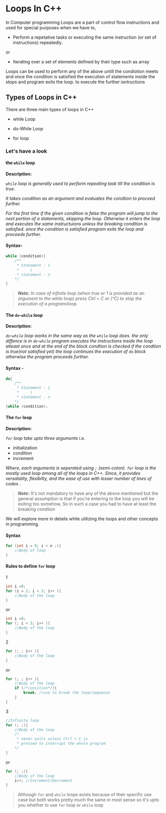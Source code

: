 # Loops In C++

In Computer programming Loops are a part of control flow instructions and used for special purposes when we have to,

- Perform a repetative tasks or executing the same instruction (or set of instructions) repeatedly.

or

- Iterating over a set of elements defined by their type such as array

Loops can be used to perform any of the above untill the condiotion meets and once the condition is satisfied the execution of statements inside the stops and program exits the loop. to execute the further isntructions

## Types of Loops in C++

There are three main types of loops in C++

- while Loop

- do-While Loop

- for loop

### Let's have a look

#### the `while` loop

**Description:**

*`while` loop is generally used to perform repeating task till the condition is true.*

*It takes condition as an argument and evaluates the condtion to proceed further.*

*For the first time if the given condition is false the program will jump to the next portion of a statements, skipping the loop. Otherwise it enters the loop and executes the same instructuions unless the breaking condition is satisfied. once the condition is satisfied program exits the loop and proceeds further.*

#### Syntax-

```C++
while (condition){ 
    /**
     * Statement - 1
     *     |
     * statement - n
    */
}
```

> ***Note:*** *In case of infinite loop (when true or 1 is provided as an argument to the while loop) press Ctrl + C or (^C) to stop the execution of a program/loop.*

#### The `do`-`while` loop

**Description:**

*`do`-`while` loop works in the same way as the `while` loop does. the only diffence is in `do`-`while` program executes the instructions inside the loop atleast once and at the end of the block condtion is checked if the condtion is true(not satisfied yet) the loop continues the execution of  `do` block otherwise the program proceeds further.*

#### Syntax -

```C++
do{ 
    /**
     * Statement - 1
     *     |
     * statement - n
    */
}while (condition);
```

#### The `for` loop

**Description:**

*`for` loop take upto three arguments i.e.*

- initialization
- condition
- increment

*Where, each arguments is seperated using `;` (semi-colon). `for` loop is the mostly used loop among all of the loops in C++. Since, it provides versatality, flexibilty, and the ease of use with lesser number of lines of codes .*

> ***Note:*** It's not mandatory to have any of the above mentioned but the general assumption is that if you're entering to the loop you will be exiting too somehow, So in such a case you had to have at least the breaking condtion

We will explore more in details while utilizing the loops and other concepts in programming.

#### Syntax

```C++
for (int i = 0; i < n ;){
    //Body of loop
}
```

#### Rules to define `for` loop

1

```C++
int i =0;
for (i = 2; i < 3; i++ ){
    //Body of the loop
}
```

or

```C++
int i =0;
for (; i < 3; i++ ){
    //Body of the loop
}
```

2

```C++
for (; ; i++ ){
    //Body of the loop
}
```

or

```C++
for (; ; i++ ){
    //Body of the loop
    if (/*consition*/){
        break; //use to break the loop/sequence
    }
}
```

3

```C++
//Infinite loop
for (; ;){
    //Body of the loop
    /* 
     * never exits unless Ctrl + C is 
     * pressed to interrupt the whole program
    */
}
```

or

```C++
for (; ;){
    //Body of the loop
    i++; //Increment/Decrement
}
```

> Although `for` and `while` loops exists because of their specific use case  but both works pretty much the same in most sense so it's upto you whether to use `for` loop or `while` loop
